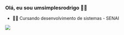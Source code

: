 ### Olá, eu sou umsimplesrodrigo 🗿🍷

- 👨‍💻 Cursando desenvolvimento de sistemas - SENAI
<div>
  <a href = "https://github.com/umsimplesrodrigo/"></a>
  <img src = "https://github-readme-stats.vercel.app/api?username=umsimplesrodrigo&show_icons=true&theme=dark">
  <img>
</div>
